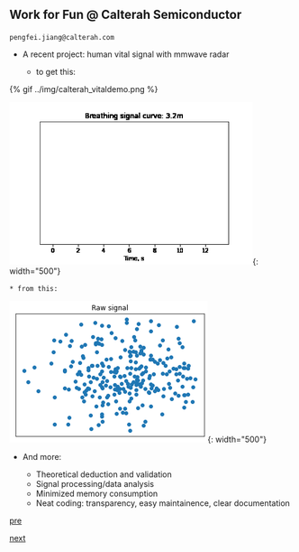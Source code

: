 ## Work for Fun @ Calterah Semiconductor

`pengfei.jiang@calterah.com`

* A recent project: human vital signal with mmwave radar

    * to get this:

{% gif ../img/calterah_vitaldemo.png %}

![demo](../img/calterah_vitaldemo.gif){: width="500"}

    * from this:

![curve](../img/calterah_vitalraw.png){: width="500"}

* And more:

    * Theoretical deduction and validation
    * Signal processing/data analysis
    * Minimized memory consumption
    * Neat coding: transparency, easy maintainence, clear documentation

[pre](./pg0.md)

[next](./pg2.md)
